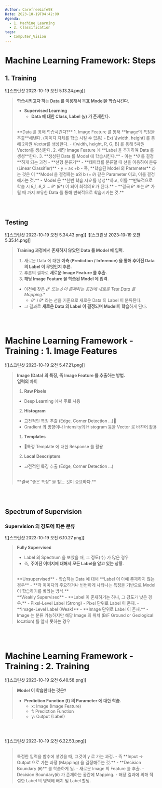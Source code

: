 ```yaml
---
Author: CarefreeLife98
Date: 2023-10-19T04:42:00
Agenda:
  - 1. Machine Learning
  - 2. Classification
tags:
  - Computer_Vision
---
```

# Machine Learning Framework: Steps
## 1. Training
![[스크린샷 2023-10-19 오전 5.13.24.png]]
> **학습시키고자 하는 Data 를 이용해서 목표 Model을 학습시킨다.**
> - **Supervised Learning**
> 	- **Data 에 대한 Class, Label (y) 가 존재한다.**
> <br>
> **Data 를 통해 학습시킨다?**
> 1. Image Feature 를 통해 **Image의 특징을 추출**해낸다. (이미지 자체를 학습 시킬 수 없음)
> 	- Ex) \[width, height] 를 통해 2차원 Vector를 생성한다.
> 	- \[width, height, R, G, B] 를 통해 5차원 Vector를 생성한다.
> 2. 해당 Image Feature 에 **Label 을 추가하여 Data 를 생성**한다.
> 3. **생성된 Data 를 Model 에 학습시킨다.**
> 	- 이는 **𝜃 를 결정**하게 되는 과정
> 	- **선형 분류기**
> 		- **데이터를 분류할 때 선을 이용하여 분류 (Linear Classifier)**
> 			- y = ax +b
> 		- 즉, **학습된 Model 의 Parameter** 라는 것은 이 **Model 을 결정하는 a와 b (= 𝜃) 같은 Parameter 이고, 이를 결정해가는 것.**
> 		- Model 은 **한번 학습 시 𝜃 를 생성**하고, 이를 **반복적으로 학습 시 𝜃_1, 𝜃_2 ... 𝜃^ (𝜃*) 이 되어 최적의 𝜃 가 된다.**
> 		- **결국 𝜃^ 또는 𝜃* 가 될 때 까지 보유한 Data 를 통해 반복적으로 학습시키는 것.**

<br><br>
## Testing
![[스크린샷 2023-10-19 오전 5.34.43.png]]
![[스크린샷 2023-10-19 오전 5.35.14.png]]
> **Training 과정에서 존재하지 않았던 Data 를 Model 에 입력.**
> 1. 새로운 Data 에 대한 **예측 (Prediction / Inference) 을 통해 추어진 Data 의 Label 이 무엇인지 추론.**
> 2. 추론의 결과로 **새로운 Image Feature 를 추출.**
> 3. **해당 Image Feature 을 학습된 Model 에 입력.**
> 	- 이전에 찾은 **𝜃^ 또는 𝜃* 이 존재하는 공간에 새로운 Test Data 를 Mapping.**
> 		- 𝜃^ / 𝜃* 라는 선을 기준으로 새로운 Data 의 Label 이 분류된다.
> 	- 그 결과로 **새로운 Data 의 Label 이 결정되며 Model이 학습**하게 된다. 

<br><br>
# Machine Learning Framework - Training : 1. Image Features
![[스크린샷 2023-10-19 오전 5.47.21.png]]
> **Image (Data) 의 특징, 즉 Image Feature 를 추출하는 방법.**
> <br>
> **입력의 차이**
> 1. **Raw Pixels**
> 	- Deep Learning 에서 주로 사용
> 2. **Histogram**
> 	- 고전적인 특징 추출 (Edge, Corner Detection ...)
> 	- Gradient 의 방향이나 Intensity의 Histogram 등을 Vector 로 바꾸어 활용
> 1. **Templates**
> 	- 특정 Template 에 대한 Response 를 활용
> 2. **Local Descriptors**
> 	- 고전적인 특징 추출 (Edge, Corner Detection ...)
> <br>
> **결국 "좋은 특징" 을 찾는 것이 중요하다.**

<br><br>
## Spectrum of Supervision
### Supervision 의 강도에 따른 분류
![[스크린샷 2023-10-19 오전 6.10.27.png]]

> **Fully Supervised**
> - Label 의 Spectrum 을 보았을 때, 그 정도(수) 가 많은 경우
> - 즉, **주어진 이미지에 대해서 모든 Label을 알고 있는 상황.**
> <br>
> **Unsupervised**
> - 학습하는 Data 에 대해 **Label 이 아예 존재하지 않는 경우**
> - **각 이미지의 주요하거나 빈번하게 나타나는 특징을 기반으로 Model 이 학습하기를 바라는 방식.**
> <br>
> **Weakly Supervised**
> - **Label 이 존재하기는 하나, 그 강도가 낮은 경우.**
> 	- Pixel-Level Label (Strong)
> 		- Pixel 단위로 Label 이 존재.
> 	- **Image-Level Label (Weak)**
> 		- **Image 단위로 Label 이 존재.**
> 		- Image 는 분류 가능하지만 해당 Image 의 위치 (B/F Ground or Geological location) 를 알지 못하는 경우

<br><br>
# Machine Learning Framework - Training : 2. Training
![[스크린샷 2023-10-19 오전 6.40.58.png]]
> **Model 이 학습한다는 것은?**
> - **Prediction Function (f) 의 Parameter 에 대한 학습.**
> 	- x: Image (Image Feature)
> 	- f: Prediction Function
> 	- y: Output (Label) 

<br><br>

![[스크린샷 2023-10-19 오전 6.32.53.png]]
> <br>
> 특정한 입력을 함수에 넣었을 때, 그것이 y 로 가는 과정.
> - 즉 **Input -> Output 으로 가는 과정 (Mapping) 을 결정해주는 것.**
> - **Decision Boundary (𝜃)** 를 학습하게 됨.
> 	- 새로운 Image 의 Feature 를 추출.
> 	- Decision Boundary(𝜃) 가 존재하는 공간에 Mapping.
> 	- 해당 결과에 의해 적절한 Label 의 영역에 배치 및 Label 할당.
